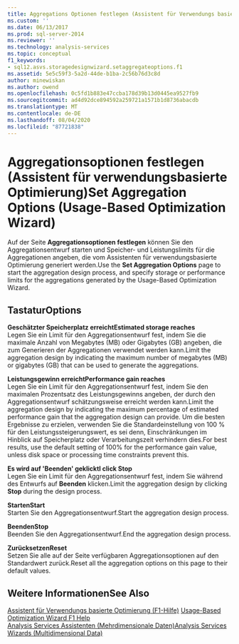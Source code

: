 ```yaml
---
title: Aggregations Optionen festlegen (Assistent für Verwendungs basierte Optimierung) | Microsoft-Dokumentation
ms.custom: ''
ms.date: 06/13/2017
ms.prod: sql-server-2014
ms.reviewer: ''
ms.technology: analysis-services
ms.topic: conceptual
f1_keywords:
- sql12.asvs.storagedesignwizard.setaggregateoptions.f1
ms.assetid: 5e5c59f3-5a2d-44de-b1ba-2c56b76d3c8d
author: minewiskan
ms.author: owend
ms.openlocfilehash: 0c5fd1b883e47ccba178d39b13d0445ea9527fb9
ms.sourcegitcommit: ad4d92dce894592a259721a1571b1d8736abacdb
ms.translationtype: MT
ms.contentlocale: de-DE
ms.lasthandoff: 08/04/2020
ms.locfileid: "87721838"
---
```

# <a name="set-aggregation-options-usage-based-optimization-wizard"></a><span data-ttu-id="9b87f-102">Aggregationsoptionen festlegen (Assistent für verwendungsbasierte Optimierung)</span><span class="sxs-lookup"><span data-stu-id="9b87f-102">Set Aggregation Options (Usage-Based Optimization Wizard)</span></span>
  <span data-ttu-id="9b87f-103">Auf der Seite **Aggregationsoptionen festlegen** können Sie den Aggregationsentwurf starten und Speicher- und Leistungslimits für die Aggregationen angeben, die vom Assistenten für verwendungsbasierte Optimierung generiert werden.</span><span class="sxs-lookup"><span data-stu-id="9b87f-103">Use the **Set Aggregation Options** page to start the aggregation design process, and specify storage or performance limits for the aggregations generated by the Usage-Based Optimization Wizard.</span></span>  
  
## <a name="options"></a><span data-ttu-id="9b87f-104">Tastatur</span><span class="sxs-lookup"><span data-stu-id="9b87f-104">Options</span></span>  
 <span data-ttu-id="9b87f-105">**Geschätzter Speicherplatz erreicht**</span><span class="sxs-lookup"><span data-stu-id="9b87f-105">**Estimated storage reaches**</span></span>  
 <span data-ttu-id="9b87f-106">Legen Sie ein Limit für den Aggregationsentwurf fest, indem Sie die maximale Anzahl von Megabytes (MB) oder Gigabytes (GB) angeben, die zum Generieren der Aggregationen verwendet werden kann.</span><span class="sxs-lookup"><span data-stu-id="9b87f-106">Limit the aggregation design by indicating the maximum number of megabytes (MB) or gigabytes (GB) that can be used to generate the aggregations.</span></span>  
  
 <span data-ttu-id="9b87f-107">**Leistungsgewinn erreicht**</span><span class="sxs-lookup"><span data-stu-id="9b87f-107">**Performance gain reaches**</span></span>  
 <span data-ttu-id="9b87f-108">Legen Sie ein Limit für den Aggregationsentwurf fest, indem Sie den maximalen Prozentsatz des Leistungsgewinns angeben, der durch den Aggregationsentwurf schätzungsweise erreicht werden kann.</span><span class="sxs-lookup"><span data-stu-id="9b87f-108">Limit the aggregation design by indicating the maximum percentage of estimated performance gain that the aggregation design can provide.</span></span> <span data-ttu-id="9b87f-109">Um die besten Ergebnisse zu erzielen, verwenden Sie die Standardeinstellung von 100 % für den Leistungssteigerungswert, es sei denn, Einschränkungen im Hinblick auf Speicherplatz oder Verarbeitungszeit verhindern dies.</span><span class="sxs-lookup"><span data-stu-id="9b87f-109">For best results, use the default setting of 100% for the performance gain value, unless disk space or processing time constraints prevent this.</span></span>  
  
 <span data-ttu-id="9b87f-110">**Es wird auf 'Beenden' geklickt**</span><span class="sxs-lookup"><span data-stu-id="9b87f-110">**I click Stop**</span></span>  
 <span data-ttu-id="9b87f-111">Legen Sie ein Limit für den Aggregationsentwurf fest, indem Sie während des Entwurfs auf **Beenden** klicken.</span><span class="sxs-lookup"><span data-stu-id="9b87f-111">Limit the aggregation design by clicking **Stop** during the design process.</span></span>  
  
 <span data-ttu-id="9b87f-112">**Starten**</span><span class="sxs-lookup"><span data-stu-id="9b87f-112">**Start**</span></span>  
 <span data-ttu-id="9b87f-113">Starten Sie den Aggregationsentwurf.</span><span class="sxs-lookup"><span data-stu-id="9b87f-113">Start the aggregation design process.</span></span>  
  
 <span data-ttu-id="9b87f-114">**Beenden**</span><span class="sxs-lookup"><span data-stu-id="9b87f-114">**Stop**</span></span>  
 <span data-ttu-id="9b87f-115">Beenden Sie den Aggregationsentwurf.</span><span class="sxs-lookup"><span data-stu-id="9b87f-115">End the aggregation design process.</span></span>  
  
 <span data-ttu-id="9b87f-116">**Zurücksetzen**</span><span class="sxs-lookup"><span data-stu-id="9b87f-116">**Reset**</span></span>  
 <span data-ttu-id="9b87f-117">Setzen Sie alle auf der Seite verfügbaren Aggregationsoptionen auf den Standardwert zurück.</span><span class="sxs-lookup"><span data-stu-id="9b87f-117">Reset all the aggregation options on this page to their default values.</span></span>  
  
## <a name="see-also"></a><span data-ttu-id="9b87f-118">Weitere Informationen</span><span class="sxs-lookup"><span data-stu-id="9b87f-118">See Also</span></span>  
 <span data-ttu-id="9b87f-119">[Assistent für Verwendungs basierte Optimierung (F1-Hilfe)](usage-based-optimization-wizard-f1-help.md) </span><span class="sxs-lookup"><span data-stu-id="9b87f-119">[Usage-Based Optimization Wizard F1 Help](usage-based-optimization-wizard-f1-help.md) </span></span>  
 [<span data-ttu-id="9b87f-120">Analysis Services Assistenten &#40;Mehrdimensionale Daten&#41;</span><span class="sxs-lookup"><span data-stu-id="9b87f-120">Analysis Services Wizards &#40;Multidimensional Data&#41;</span></span>](analysis-services-wizards-multidimensional-data.md)  
  
  
